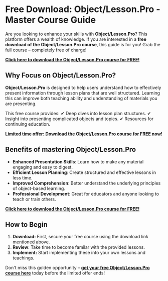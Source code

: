 # Free Download: Object/Lesson.Pro - Master Course Guide

Are you looking to enhance your skills with **Object/Lesson.Pro**? This platform offers a wealth of knowledge. If you are interested in a **free download of the Object/Lesson.Pro course**, this guide is for you! Grab the full course – completely free of charge!

[**Click here to download the Object/Lesson.Pro course for FREE!**](https://udemywork.com/object-lesson-pro)

## Why Focus on Object/Lesson.Pro?

**Object/Lesson.Pro** is designed to help users understand how to effectively present information through lesson plans that are well structured. Learning this can improve both teaching ability and understanding of materials you are presenting.

This free course provides:
✔ Deep dives into lesson plan structures.
✔ Insight into presenting complicated objects and topics.
✔ Resources for continuing education.

[**Limited time offer: Download the Object/Lesson.Pro course for FREE now!**](https://udemywork.com/object-lesson-pro)

## Benefits of mastering Object/Lesson.Pro

*   **Enhanced Presentation Skills**: Learn how to make any material engaging and easy to digest.
*   **Efficient Lesson Planning**: Create structured and effective lessons in less time.
*   **Improved Comprehension**: Better understand the underlying principles of object-based learning.
*   **Professional Development**: Great for educators and anyone looking to teach or train others.

[**Click here to download the Object/Lesson.Pro course for FREE!**](https://udemywork.com/object-lesson-pro)

## How to Begin

1.  **Download:** First, secure your free course using the download link mentioned above.
2.  **Review**: Take time to become familar with the provided lessons.
3.  **Implement:** Start implementing these into your own lessons and teachings.

Don't miss this golden opportunity – **[get your free Object/Lesson.Pro course here](https://udemywork.com/object-lesson-pro)** today before the limited offer ends!
